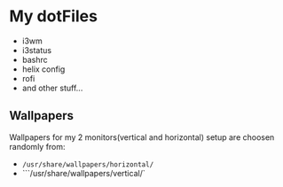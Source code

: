 # My dotFiles
- i3wm
- i3status
- bashrc
- helix config
- rofi
- and other stuff...

## Wallpapers
Wallpapers for my 2 monitors(vertical and horizontal) setup are choosen randomly from:
- ```/usr/share/wallpapers/horizontal/```
- ```/usr/share/wallpapers/vertical/`


